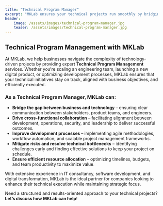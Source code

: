 ```yaml
---
title: "Technical Program Manager"
excerpt: "MKLab ensures your technical projects run smoothly by bridging business and technology, optimizing workflows, and driving collaboration."
header:
    image: /assets/images/technical-program-manager.jpg
    teaser: /assets/images/technical-program-manager.jpg
---
```


## Technical Program Management with MKLab  

At MKLab, we help businesses navigate the complexity of technology-driven projects by providing expert **Technical Program Management** services. Whether you're scaling an engineering team, launching a new digital product, or optimizing development processes, MKLab ensures that your technical initiatives stay on track, aligned with business objectives, and efficiently executed.  

### As a **Technical Program Manager**, MKLab can:  

- **Bridge the gap between business and technology** – ensuring clear communication between stakeholders, product teams, and engineers.  
- **Drive cross-functional collaboration** – facilitating alignment between development, operations, security, and leadership to deliver successful outcomes.  
- **Improve development processes** – implementing agile methodologies, workflow automation, and scalable project management frameworks.  
- **Mitigate risks and resolve technical bottlenecks** – identifying challenges early and finding effective solutions to keep your project on schedule.  
- **Ensure efficient resource allocation** – optimizing timelines, budgets, and team productivity to maximize value.  

With extensive experience in IT consultancy, software development, and digital transformation, MKLab is the ideal partner for companies looking to enhance their technical execution while maintaining strategic focus.  

Need a structured and results-oriented approach to your technical projects? **Let’s discuss how MKLab can help!**  
